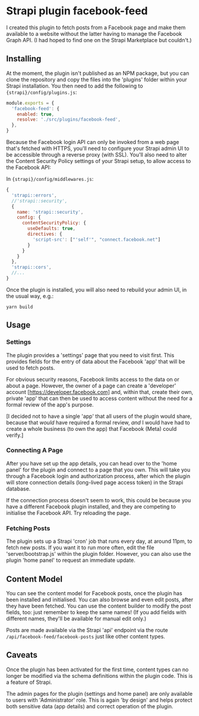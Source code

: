 # Strapi plugin facebook-feed

I created this plugin to fetch posts from a Facebook page and make them available to a website without the latter having to manage the Facebook Graph API. (I had hoped to find one on the Strapi Marketplace but couldn't.)

## Installing

At the moment, the plugin isn't published as an NPM package, but you can clone the repository and copy the files into the 'plugins' folder within your Strapi installation. You then need to add the following to `{strapi}/config/plugins.js`:

```js
module.exports = {
  'facebook-feed': {
    enabled: true,
    resolve: './src/plugins/facebook-feed',
  },
}
```

Because the Facebook login API can only be invoked from a web page that's fetched with HTTPS, you'll need to configure your Strapi admin UI to be accessible through a reverse proxy (with SSL). You'll also need to alter the Content Security Policy settings of your Strapi setup, to allow access to the Facebook API:

In `{strapi}/config/middlewares.js`:

```js
{
  'strapi::errors',
  //'strapi::security',
  {
    name: 'strapi::security',
    config: {
      contentSecurityPolicy: {
        useDefaults: true,
        directives: {
          'script-src': ["'self'", "connect.facebook.net"]
        }
      }
    }
  },
  'strapi::cors',
  //...
}
```

Once the plugin is installed, you will also need to rebuild your admin UI, in the usual way, e.g.:

```
yarn build
```

## Usage

### Settings

The plugin provides a 'settings' page that you need to visit first. This provides fields for the entry of data about the Facebook 'app' that will be used to fetch posts.

For obvious security reasons, Facebook limits access to the data on or about a page. However, the owner of a page can create a 'developer' account [https://developer.facebook.com] and, within that, create their own, private 'app' that can then be used to access content without the need for a formal review of the app's purpose.

\[I decided not to have a single 'app' that all users of the plugin would share, because that _would_ have required a formal review, _and_ I would have had to create a whole business (to own the app) that Facebook (Meta) could verify.\]

### Connecting A Page

After you have set up the app details, you can head over to the 'home panel' for the plugin and connect to a page that you own. This will take you through a Facebook login and authorization process, after which the plugin will store connection details (long-lived page access token) in the Strapi database.

If the connection process doesn't seem to work, this could be because you have a different Facebook plugin installed, and they are competing to initialise the Facebook API. Try reloading the page.

### Fetching Posts

The plugin sets up a Strapi 'cron' job that runs every day, at around 11pm, to fetch new posts. If you want it to run more often, edit the file 'server/bootstrap.js' within the plugin folder. However, you can also use the plugin 'home panel' to request an immediate update.

## Content Model

You can see the content model for Facebook posts, once the plugin has been installed and initialised. You can also browse and even edit posts, after they have been fetched. You can use the content builder to modify the post fields, too: just remember to keep the same names! (If you add fields with different names, they'll be available for manual edit only.)

Posts are made available via the Strapi 'api' endpoint via the route `/api/facebook-feed/facebook-posts` just like other content types.

## Caveats

Once the plugin has been activated for the first time, content types can no longer be modified via the schema definitions within the plugin code. This is a feature of Strapi.

The admin pages for the plugin (settings and home panel) are only available to users with 'Administrator' role. This is again 'by design' and helps protect both sensitive data (app details) and correct operation of the plugin.
